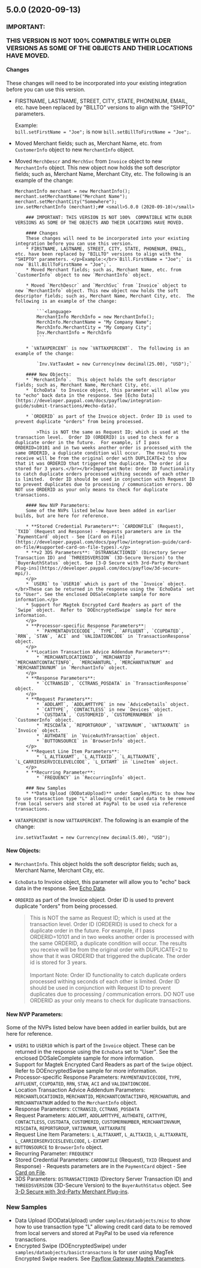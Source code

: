 ## 5.0.0 (2020-09-13)

### IMPORTANT:</p> THIS VERSION IS NOT 100%  COMPATIBLE WITH OLDER VERSIONS AS SOME OF THE OBJECTS AND THEIR LOCATIONS HAVE MOVED.

#### Changes
These changes will need to be incorporated into your existing integration before you can use this version.
* FIRSTNAME, LASTNAME, STREET, CITY, STATE, PHONENUM, EMAIL, etc. have been replaced by "BILLTO" versions to align with the "SHIPTO" parameters. </p>Example:</br>`bill.setFirstName = "Joe";` is now `bill.setBillToFirstName = "Joe";`.
* Moved Merchant fields; such as, Merchant Name, etc. from `CustomerInfo` object to new `MerchantInfo` object.
* Moved `MerchDescr` and `MerchSvc` from `Invoice` object to new `MerchantInfo` object. This new object now holds the soft descriptor fields; such as, Merchant Name, Merchant City, etc.  The following is an example of the change:

	```<language>
    MerchantInfo merchant = new MerchantInfo();
    merchant.setMerchantName("Merchant Name");
    merchant.setMerchantCity("Somewhere");
    inv.setMerchantInfo (merchant);## <small>5.0.0 (2020-09-10)</small>

		### IMPORTANT: THIS VERSION IS NOT 100%  COMPATIBLE WITH OLDER VERSIONS AS SOME OF THE OBJECTS AND THEIR LOCATIONS HAVE MOVED.

		#### Changes
		These changes will need to be incorporated into your existing integration before you can use this version.
		* FIRSTNAME, LASTNAME, STREET, CITY, STATE, PHONENUM, EMAIL, etc. have been replaced by "BILLTO" versions to align with the "SHIPTO" parameters. </p>Example:</br>`Bill.FirstName = "Joe";` is now `Bill.BillToFirstName = "Joe";`.
		* Moved Merchant fields; such as, Merchant Name, etc. from `CustomerInfo` object to new `MerchantInfo` object.

		* Moved `MerchDescr` and `MerchSvc` from `Invoice` object to new `MerchantInfo` object. This new object now holds the soft descriptor fields; such as, Merchant Name, Merchant City, etc.  The following is an example of the change:

			```<language>
			MerchantInfo MerchInfo = new MerchantInfo();
			MerchInfo.MerchantName = "My Company Name";
			MerchInfo.MerchantCity = "My Company City";
			Inv.MerchantInfo = MerchInfo
			```

		* `VATAXPERCENT` is now `VATTAXPERCENT`.  The following is an example of the change:

			`Inv.VatTaxAmt = new Currency(new decimal(25.00), "USD");`

		#### New Objects:
		* `MerchantInfo`.  This object holds the soft descriptor fields; such as, Merchant Name, Merchant City, etc.
		* `EchoData` to Invoice object, this parameter will allow you to "echo" back data in the response. See [Echo Data](https://developer.paypal.com/docs/payflow/integration-guide/submit-transactions/#echo-data).

		* `ORDERID` as part of the Invoice object. Order ID is used to prevent duplicate "orders" from being processed.

			>This is NOT the same as Request ID; which is used at the transaction level.  Order ID (ORDERID) is used to check for a duplicate order in the future.  For example, if I pass ORDERID=10101 and in two weeks another order is processed with the same ORDERID, a duplicate condition will occur.  The results you receive will be from the original order with DUPLICATE=2 to show that it was ORDERID that triggered the duplicate. The order id is stored for 3 years.</br></br>Important Note: Order ID functionality to catch duplicate orders processed withing seconds of each other is limited.  Order ID should be used in conjunction with Request ID to prevent duplicates due to processing / communication errors. DO NOT use ORDERID as your only means to check for duplicate transactions.

		#### New NVP Parameters:
		Some of the NVPs listed below have been added in earlier builds, but are here for reference.

		* **Stored Credential Parameters**: `CARDONFILE` (Request), `TXID` (Request and Response) - Requests parameters are in the `PaymentCard` object - See [Card on File](https://developer.paypal.com/docs/payflow/integration-guide/card-on-file/#supported-card-on-file-types).</p>
		* **v2 3DS Parameters**: `DSTRANSACTIONID` (Directory Server Transaction ID) and `THREEDSVERSION` (3D-Secure Version) to the `BuyerAuthStatus` object. See [3-D Secure with 3rd-Party Merchant Plug-ins](https://developer.paypal.com/docs/payflow/3d-secure-mpi/).
		</p>
		* `USER1` to `USER10` which is part of the `Invoice` object.</br>These can be returned in the response using the `EchoData` set to "User". See the enclosed DOSaleComplete sample for more information.</p>
		* Support for Magtek Encrypted Card Readers as part of the `Swipe` object.  Refer to `DOEncryptedSwipe` sample for more information.
		</p>
		* **Processor-specific Response Parameters**:
			* `PAYMENTADVICECODE`, `TYPE`, `AFFLUENT`, `CCUPDATED`, `RRN`, `STAN`, `ACI` and `VALIDATIONCODE` in `TransactionResponse` object.
		</p>
		* **Location Transaction Advice Addendum Parameters**:
			* `MERCHANTLOCATIONID`, `MERCHANTID`, `MERCHANTCONTACTINFO`,  `MERCHANTURL`, `MERCHANTVATNUM` and `MERCHANTINVNUM` in `MerchantInfo` object.
		</p>
		* **Response Parameters**:
			* `CCTRANSID`, `CCTRANS_POSDATA` in `TransactionResponse` object.
		</p>
		* **Request Parameters**:
			* `ADDLAMT`, `ADDLAMTTYPE` in new `AdviceDetails` object.
			* `CATTYPE`, `CONTACTLESS` in new `Devices` object.
			* `CUSTDATA`, `CUSTOMERID`, `CUSTOMERNUMBER` in `CustomerInfo` object.
			* `MISCDATA`, `REPORTGROUP`, `VATINVNUM`, `VATTAXRATE` in `Invoice` object.
			* `AUTHDATE` in `VoiceAuthTransaction` object.
			* `BUTTONSOURCE` in `BrowserInfo` object.
		</p>
		* **Request Line Item Parameters**:
			* `L_ALTTAXAMT`, `L_ALTTAXID`, `L_ALTTAXRATE`, `L_CARRIERSERVICELEVELCODE`, `L_EXTAMT` in `LineItem` object.
		</p>
		* **Recurring Parameter**:
			* `FREQUENCY` in `ReccurringInfo` object.

		### New Samples
		* **Data Upload (DODataUpload)** under Samples/Misc to show how to use transaction type "L" allowing credit card data to be removed from local servers and stored at PayPal to be used via reference transactions.

	```

* `VATAXPERCENT` is now `VATTAXPERCENT`.  The following is an example of the change:

	`inv.setVatTaxAmt = new Currency(new decimal(5.00), "USD");`

#### New Objects:
* `MerchantInfo`.  This object holds the soft descriptor fields; such as, Merchant Name, Merchant City, etc.
* `EchoData` to Invoice object, this parameter will allow you to "echo" back data in the response. See [Echo Data](https://developer.paypal.com/docs/payflow/integration-guide/submit-transactions/#echo-data).

* `ORDERID` as part of the Invoice object. Order ID is used to prevent duplicate "orders" from being processed.

	>This is NOT the same as Request ID; which is used at the transaction level.  Order ID (ORDERID) is used to check for a duplicate order in the future.  For example, if I pass ORDERID=10101 and in two weeks another order is processed with the same ORDERID, a duplicate condition will occur.  The results you receive will be from the original order with DUPLICATE=2 to show that it was ORDERID that triggered the duplicate. The order id is stored for 3 years.</br></br>Important Note: Order ID functionality to catch duplicate orders processed withing seconds of each other is limited.  Order ID should be used in conjunction with Request ID to prevent duplicates due to processing / communication errors. DO NOT use ORDERID as your only means to check for duplicate transactions.

#### New NVP Parameters:
Some of the NVPs listed below have been added in earlier builds, but are here for reference.

* `USER1` to `USER10` which is part of the `Invoice` object.  These can be returned in the response using the `EchoData` set to "User". See the enclosed DOSaleComplete sample for more information.
* Support for Magtek Encrypted Card Readers as part of the `Swipe` object.  Refer to DOEncryptedSwipe sample for more information.
* Processor-specific Response Parameters: `PAYMENTADVICECODE`, `TYPE`, `AFFLUENT`, `CCUPDATED`, `RRN`, `STAN`, `ACI` and `VALIDATIONCODE`.
* Location Transaction Advice Addendum Parameters: `MERCHANTLOCATIONID`, `MERCHANTID`, `MERCHANTCONTACTINFO`,  `MERCHANTURL` and `MERCHANTVATNUM` added to the `MerchantInfo` object.
* Response Parameters: `CCTRANSID`, `CCTRANS_POSDATA`
* Request Parameters: `ADDLAMT`, `ADDLAMTTYPE`, `AUTHDATE`, `CATTYPE`, `CONTACTLESS`, `CUSTDATA`, `CUSTOMERID`, `CUSTOMERNUMBER`, `MERCHANTINVNUM`,  `MISCDATA`, `REPORTGROUP`, `VATINVNUM`, `VATTAXRATE`
* Request Line Item Parameters: `L_ALTTAXAMT`, `L_ALTTAXID`, `L_ALTTAXRATE`, `L_CARRIERSERVICESLEVELCODE`, `L-EXTAMT`
* `BUTTONSOURCE` to `BrowserInfo` object.
* Recurring Parameter: `FREQUENCY`
* Stored Credential Parameters: `CARDONFILE` (Request), `TXID` (Request and Response) - Requests parameters are in the `PaymentCard` object - See [Card on File](https://developer.paypal.com/docs/payflow/integration-guide/card-on-file/#supported-card-on-file-types).
* 3DS Parameters: `DSTRANSACTIONID` (Directory Server Transaction ID) and `THREEDSVERSION` (3D-Secure Version) to the `BuyerAuthStatus` object. See [3-D Secure with 3rd-Party Merchant Plug-ins](https://developer.paypal.com/docs/payflow/3d-secure-mpi/).

### New Samples
* Data Upload (DODataUpload) under `samples/dataobjects/misc` to show how to use transaction type "L" allowing credit card data to be removed from local servers and stored at PayPal to be used via reference transactions.
* Encrypted Swipe (DOEncryptedSwipe) under `samples/dataobjects/basictransactons` is for user using MagTek Encrypted Swipe readers.  See [Payflow Gateway Magtek Parameters](https://developer.paypal.com/docs/payflow/integration-guide/magtek/).  

